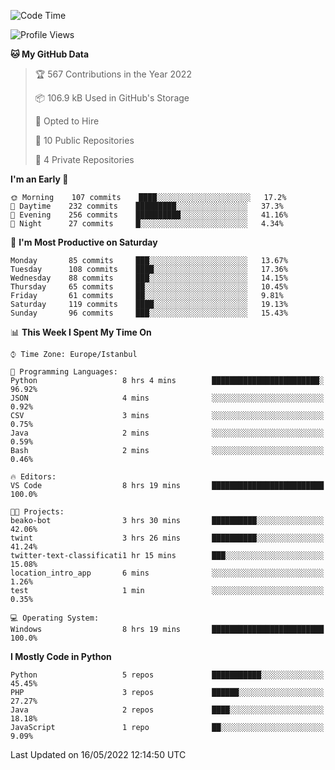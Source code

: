 <!--START_SECTION:waka-->
![Code Time](http://img.shields.io/badge/Code%20Time-205%20hrs%2044%20mins-blue)

![Profile Views](http://img.shields.io/badge/Profile%20Views-4-blue)

**🐱 My GitHub Data** 

> 🏆 567 Contributions in the Year 2022
 > 
> 📦 106.9 kB Used in GitHub's Storage 
 > 
> 💼 Opted to Hire
 > 
> 📜 10 Public Repositories 
 > 
> 🔑 4 Private Repositories  
 > 
**I'm an Early 🐤** 

```text
🌞 Morning    107 commits    ████░░░░░░░░░░░░░░░░░░░░░   17.2% 
🌆 Daytime    232 commits    █████████░░░░░░░░░░░░░░░░   37.3% 
🌃 Evening    256 commits    ██████████░░░░░░░░░░░░░░░   41.16% 
🌙 Night      27 commits     █░░░░░░░░░░░░░░░░░░░░░░░░   4.34%

```
📅 **I'm Most Productive on Saturday** 

```text
Monday       85 commits     ███░░░░░░░░░░░░░░░░░░░░░░   13.67% 
Tuesday      108 commits    ████░░░░░░░░░░░░░░░░░░░░░   17.36% 
Wednesday    88 commits     ███░░░░░░░░░░░░░░░░░░░░░░   14.15% 
Thursday     65 commits     ██░░░░░░░░░░░░░░░░░░░░░░░   10.45% 
Friday       61 commits     ██░░░░░░░░░░░░░░░░░░░░░░░   9.81% 
Saturday     119 commits    ████░░░░░░░░░░░░░░░░░░░░░   19.13% 
Sunday       96 commits     ███░░░░░░░░░░░░░░░░░░░░░░   15.43%

```


📊 **This Week I Spent My Time On** 

```text
⌚︎ Time Zone: Europe/Istanbul

💬 Programming Languages: 
Python                   8 hrs 4 mins        ████████████████████████░   96.92% 
JSON                     4 mins              ░░░░░░░░░░░░░░░░░░░░░░░░░   0.92% 
CSV                      3 mins              ░░░░░░░░░░░░░░░░░░░░░░░░░   0.75% 
Java                     2 mins              ░░░░░░░░░░░░░░░░░░░░░░░░░   0.59% 
Bash                     2 mins              ░░░░░░░░░░░░░░░░░░░░░░░░░   0.46%

🔥 Editors: 
VS Code                  8 hrs 19 mins       █████████████████████████   100.0%

🐱‍💻 Projects: 
beako-bot                3 hrs 30 mins       ██████████░░░░░░░░░░░░░░░   42.06% 
twint                    3 hrs 26 mins       ██████████░░░░░░░░░░░░░░░   41.24% 
twitter-text-classificati1 hr 15 mins        ███░░░░░░░░░░░░░░░░░░░░░░   15.08% 
location_intro_app       6 mins              ░░░░░░░░░░░░░░░░░░░░░░░░░   1.26% 
test                     1 min               ░░░░░░░░░░░░░░░░░░░░░░░░░   0.35%

💻 Operating System: 
Windows                  8 hrs 19 mins       █████████████████████████   100.0%

```

**I Mostly Code in Python** 

```text
Python                   5 repos             ███████████░░░░░░░░░░░░░░   45.45% 
PHP                      3 repos             ██████░░░░░░░░░░░░░░░░░░░   27.27% 
Java                     2 repos             ████░░░░░░░░░░░░░░░░░░░░░   18.18% 
JavaScript               1 repo              ██░░░░░░░░░░░░░░░░░░░░░░░   9.09%

```



 Last Updated on 16/05/2022 12:14:50 UTC
<!--END_SECTION:waka-->

<!--
**3nws/3nws** is a ✨ _special_ ✨ repository because its `README.md` (this file) appears on your GitHub profile.

Here are some ideas to get you started:

- 🔭 I’m currently working on ...
- 🌱 I’m currently learning ...
- 👯 I’m looking to collaborate on ...
- 🤔 I’m looking for help with ...
- 💬 Ask me about ...
- 📫 How to reach me: ...
- 😄 Pronouns: ...
- ⚡ Fun fact: ...
-->
